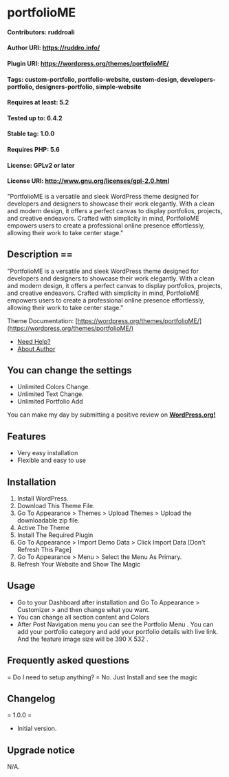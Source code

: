 # portfolioME 

#### Contributors: ruddroali

#### Author URI: https://ruddro.info/

#### Plugin URI: https://wordpress.org/themes/portfolioME/

#### Tags: custom-portfolio, portfolio-website, custom-design, developers-portfolio, designers-portfolio, simple-website

#### Requires at least: 5.2

#### Tested up to: 6.4.2

#### Stable tag: 1.0.0

#### Requires PHP: 5.6

#### License: GPLv2 or later

#### License URI: http://www.gnu.org/licenses/gpl-2.0.html

"PortfolioME is a versatile and sleek WordPress theme designed for developers and designers to showcase their work elegantly. With a clean and modern design, it offers a perfect canvas to display portfolios, projects, and creative endeavors. Crafted with simplicity in mind, PortfolioME empowers users to create a professional online presence effortlessly, allowing their work to take center stage."

## Description ==

"PortfolioME is a versatile and sleek WordPress theme designed for developers and designers to showcase their work elegantly. With a clean and modern design, it offers a perfect canvas to display portfolios, projects, and creative endeavors. Crafted with simplicity in mind, PortfolioME empowers users to create a professional online presence effortlessly, allowing their work to take center stage."

Theme Documentation: [https://wordpress.org/themes/portfolioME/](https://wordpress.org/themes/portfolioME/)

*   [Need Help?](https://www.linkedin.com/in/ali-fiad-ruddro)
*   [About Author](https://github.com/Ruddro420)

## You can change the settings
*   Unlimited Colors Change.
*   Unlimited Text Change.
*   Unlimited Portfolio Add

You can make my day by submitting a positive review on <a href="https://wordpress.org/themes/portfolioME/" target="_blank"><strong>WordPress.org!</strong></a></p>

## Features 
* Very easy installation
* Flexible and easy to use

## Installation 
1. Install WordPress.
2. Download This Theme File.
3. Go To Appearance > Themes > Upload Themes > Upload the downloadable zip file.
4. Active The Theme
5. Install The Required Plugin
6. Go To Appearance > Import Demo Data > Click Import Data [Don't Refresh This Page]
7. Go To Appearance > Menu > Select the Menu As Primary.
8. Refresh Your Website and Show The Magic

## Usage 
* Go to your Dashboard after installation and Go To Appearance > Customizer > and then change what you want.
* You can change all section content and Colors
* After Post Navigation menu you can see the Portfolio Menu . You can add your portfolio category and add your portfolio details with live link. And the feature image size will be 390 X 532 .

## Frequently asked questions
= Do I need to setup anything? =
No. Just Install and see the magic

## Changelog

= 1.0.0 =

* Initial version.

## Upgrade notice
N/A.